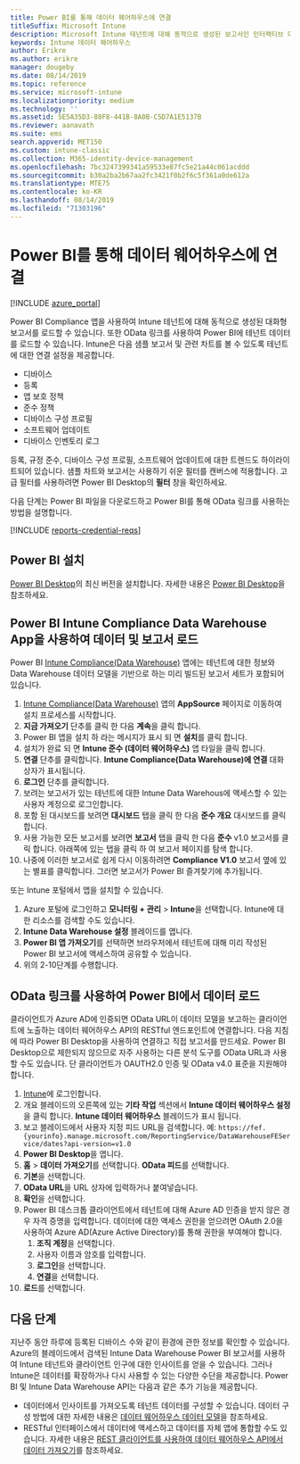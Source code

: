 ```yaml
---
title: Power BI를 통해 데이터 웨어하우스에 연결
titleSuffix: Microsoft Intune
description: Microsoft Intune 테넌트에 대해 동적으로 생성된 보고서인 인터랙티브 다운로드를 위해 Microsoft Power BI용 파일을 다운로드할 수 있습니다.
keywords: Intune 데이터 웨어하우스
author: Erikre
ms.author: erikre
manager: dougeby
ms.date: 08/14/2019
ms.topic: reference
ms.service: microsoft-intune
ms.localizationpriority: medium
ms.technology: ''
ms.assetid: 5E5A35D3-88F8-441B-8A0B-C5D7A1E5137B
ms.reviewer: aanavath
ms.suite: ems
search.appverid: MET150
ms.custom: intune-classic
ms.collection: M365-identity-device-management
ms.openlocfilehash: 7bc3247399341a59533e87fc5e21a44c061acddd
ms.sourcegitcommit: b30a2ba2b67aa2fc3421f0b2f6c5f361a0de612a
ms.translationtype: MTE75
ms.contentlocale: ko-KR
ms.lasthandoff: 08/14/2019
ms.locfileid: "71303196"
---
```

# <a name="connect-to-the-data-warehouse-with-power-bi"></a>Power BI를 통해 데이터 웨어하우스에 연결

[!INCLUDE [azure_portal](./includes/azure_portal.md)]

Power BI Compliance 앱을 사용하여 Intune 테넌트에 대해 동적으로 생성된 대화형 보고서를 로드할 수 있습니다. 또한 OData 링크를 사용하여 Power BI에 테넌트 데이터를 로드할 수 있습니다. Intune은 다음 샘플 보고서 및 관련 차트를 볼 수 있도록 테넌트에 대한 연결 설정을 제공합니다.  

- 디바이스
- 등록
- 앱 보호 정책
- 준수 정책
- 디바이스 구성 프로필
- 소프트웨어 업데이트
- 디바이스 인벤토리 로그

등록, 규정 준수, 디바이스 구성 프로필, 소프트웨어 업데이트에 대한 트렌드도 하이라이트되어 있습니다. 샘플 차트와 보고서는 사용하기 쉬운 필터를 캔버스에 적용합니다. 고급 필터를 사용하려면 Power BI Desktop의 **필터** 창을 확인하세요.

다음 단계는 Power BI 파일을 다운로드하고 Power BI를 통해 OData 링크를 사용하는 방법을 설명합니다.

[!INCLUDE [reports-credential-reqs](./includes/reports-credential-reqs.md)]

## <a name="install-power-bi"></a>Power BI 설치

[Power BI Desktop](https://aka.ms/intune/datawarehouseapi/installpowerbi)의 최신 버전을 설치합니다. 자세한 내용은 [Power BI Desktop](https://powerbi.microsoft.com/desktop)을 참조하세요.

## <a name="load-the-data-and-reports-using-the-power-bi-intune-compliance-data-warehouse-app"></a>Power BI Intune Compliance Data Warehouse App을 사용하여 데이터 및 보고서 로드

Power BI [Intune Compliance(Data Warehouse)](https://aka.ms/intune/datawarehouseapi/getpowerbiapp) 앱에는 테넌트에 대한 정보와 Data Warehouse 데이터 모델을 기반으로 하는 미리 빌드된 보고서 세트가 포함되어 있습니다.

1. [Intune Compliance(Data Warehouse)](https://aka.ms/intune/datawarehouseapi/getpowerbiapp) 앱의 **AppSource** 페이지로 이동하여 설치 프로세스를 시작합니다.
2. **지금 가져오기** 단추를 클릭 한 다음 **계속**을 클릭 합니다.
3. Power BI 앱을 설치 하 라는 메시지가 표시 되 면 **설치**를 클릭 합니다.
4. 설치가 완료 되 면 **Intune 준수 (데이터 웨어하우스)** 앱 타일을 클릭 합니다.
5. **연결** 단추를 클릭합니다. **Intune Compliance(Data Warehouse)에 연결** 대화 상자가 표시됩니다.
6. **로그인** 단추를 클릭합니다.
7. 보려는 보고서가 있는 테넌트에 대한 Intune Data Warehous에 액세스할 수 있는 사용자 계정으로 로그인합니다.
8. 포함 된 대시보드를 보려면 **대시보드** 탭을 클릭 한 다음 **준수 개요** 대시보드를 클릭 합니다.
9. 사용 가능한 모든 보고서를 보려면 **보고서** 탭을 클릭 한 다음 **준수** v1.0 보고서를 클릭 합니다. 아래쪽에 있는 탭을 클릭 하 여 보고서 페이지를 탐색 합니다.
10. 나중에 이러한 보고서로 쉽게 다시 이동하려면 **Compliance V1.0** 보고서 옆에 있는 별표를 클릭합니다. 그러면 보고서가 Power BI 즐겨찾기에 추가됩니다.

또는 Intune 포털에서 앱을 설치할 수 있습니다.

1. Azure 포털에 로그인하고 **모니터링 + 관리** > **Intune**을 선택합니다. Intune에 대한 리소스를 검색할 수도 있습니다.
2. **Intune Data Warehouse 설정** 블레이드를 엽니다.
3. **Power BI 앱 가져오기**를 선택하면 브라우저에서 테넌트에 대해 미리 작성된 Power BI 보고서에 액세스하여 공유할 수 있습니다.
4. 위의 2-10단계를 수행합니다.

## <a name="load-the-data-in-power-bi-using-the-odata-link"></a>OData 링크를 사용하여 Power BI에서 데이터 로드

클라이언트가 Azure AD에 인증되면 OData URL이 데이터 모델을 보고하는 클라이언트에 노출하는 데이터 웨어하우스 API의 RESTful 엔드포인트에 연결합니다. 다음 지침에 따라 Power BI Desktop을 사용하여 연결하고 직접 보고서를 만드세요. Power BI Desktop으로 제한되지 않으므로 자주 사용하는 다른 분석 도구를 OData URL과 사용할 수도 있습니다. 단 클라이언트가 OAUTH2.0 인증 및 OData v4.0 표준을 지원해야 합니다.

1. [Intune](https://go.microsoft.com/fwlink/?linkid=2090973)에 로그인합니다.
2. 개요 블레이드의 오른쪽에 있는 **기타 작업** 섹션에서 **Intune 데이터 웨어하우스 설정** 을 클릭 합니다. **Intune 데이터 웨어하우스** 블레이드가 표시 됩니다.
3. 보고 블레이드에서 사용자 지정 피드 URL을 검색합니다. 예: `https://fef.{yourinfo}.manage.microsoft.com/ReportingService/DataWarehouseFEService/dates?api-version=v1.0`
4. **Power BI Desktop**을 엽니다.
5. **홈** > **데이터 가져오기**를 선택합니다. **OData 피드**를 선택합니다.
6. **기본**을 선택합니다.
7. **OData URL**을 URL 상자에 입력하거나 붙여넣습니다.
8. **확인**을 선택합니다.
9. Power BI 데스크톱 클라이언트에서 테넌트에 대해 Azure AD 인증을 받지 않은 경우 자격 증명을 입력합니다. 데이터에 대한 액세스 권한을 얻으려면 OAuth 2.0을 사용하여 Azure AD(Azure Active Directory)를 통해 권한을 부여해야 합니다.  
    1. **조직 계정**을 선택합니다.  
    2. 사용자 이름과 암호를 입력합니다.  
    3. **로그인**을 선택합니다.  
    4. **연결**을 선택합니다.  
10. **로드**를 선택합니다.

## <a name="next-steps"></a>다음 단계

지난주 동안 하루에 등록된 디바이스 수와 같이 환경에 관한 정보를 확인할 수 있습니다. Azure의 블레이드에서 검색된 Intune Data Warehouse Power BI 보고서를 사용하여 Intune 테넌트와 클라이언트 인구에 대한 인사이트를 얻을 수 있습니다. 그러나 Intune은 데이터를 확장하거나 다시 사용할 수 있는 다양한 수단을 제공합니다. Power BI 및 Intune Data Warehouse API는 다음과 같은 추가 기능을 제공합니다.

<!-- - You can use Power BI Desktop to create additional report types with your data. For example, you could create a custom chart representing the ratio of device manufactures in your enterprise. For more information about creating custom reports with Power BI and the Intune Data Warehouse, see `BLOG POST ON POWER BI`. -->
- 데이터에서 인사이트를 가져오도록 테넌트 데이터를 구성할 수 있습니다. 데이터 구성 방법에 대한 자세한 내용은 [데이터 웨어하우스 데이터 모델](reports-ref-data-model.md)을 참조하세요.
- RESTful 인터페이스에서 데이터에 액세스하고 데이터를 자체 앱에 통합할 수도 있습니다. 자세한 내용은 [REST 클라이언트를 사용하여 데이터 웨어하우스 API에서 데이터 가져오기](reports-proc-data-rest.md)를 참조하세요.
